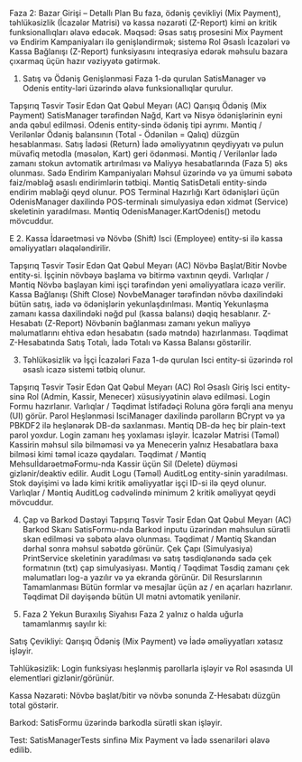 Faza 2: Bazar Girişi – Detallı Plan
Bu faza, ödəniş çevikliyi (Mix Payment), təhlükəsizlik (İcazələr Matrisi) və kassa nəzarəti (Z-Report) kimi ən kritik funksionallıqları əlavə edəcək.
Məqsəd: Əsas satış prosesini Mix Payment və Endirim Kampaniyaları ilə genişləndirmək; sistemə Rol Əsaslı İcazələri və Kassa Bağlanışı (Z-Report) funksiyasını inteqrasiya edərək məhsulu bazara çıxarmaq üçün hazır vəziyyətə gətirmək.

1. Satış və Ödəniş Genişlənməsi
Faza 1-də qurulan SatisManager və Odenis entity-ləri üzərində əlavə funksionallıqlar qurulur.

Tapşırıq	Təsvir	Təsir Edən Qat	Qəbul Meyarı (AC)
Qarışıq Ödəniş (Mix Payment)	SatisManager tərəfindən Nağd, Kart və Nisyə ödənişlərinin eyni anda qəbul edilməsi. Odenis entity-sində ödəniş tipi ayrımı.	Məntiq / Verilənlər	Ödəniş balansının (Total - Ödənilən = Qalıq) düzgün hesablanması.
Satış İadəsi (Return)	İadə əməliyyatının qeydiyyatı və pulun müvafiq metodla (məsələn, Kart) geri ödənməsi.	Məntiq / Verilənlər	İadə zamanı stokun avtomatik artırılması və Maliyyə hesabatlarında (Faza 5) əks olunması.
Sadə Endirim Kampaniyaları	Məhsul üzərində və ya ümumi səbətə faiz/məbləğ əsaslı endirimlərin tətbiqi.	Məntiq	SatisDetali entity-sində endirim məbləği qeyd olunur.
POS Terminal Hazırlığı	Kart ödənişləri üçün OdenisManager daxilində POS-terminalı simulyasiya edən xidmət (Service) skeletinin yaradılması.	Məntiq	OdenisManager.KartOdenis() metodu mövcuddur.

E
2. Kassa İdarəetməsi və Növbə (Shift)
Isci (Employee) entity-si ilə kassa əməliyyatları əlaqələndirilir.

Tapşırıq	Təsvir	Təsir Edən Qat	Qəbul Meyarı (AC)
Növbə Başlat/Bitir	Novbe entity-si. İşçinin növbəyə başlama və bitirmə vaxtının qeydi.	Varlıqlar / Məntiq	Növbə başlayan kimi işçi tərəfindən yeni əməliyyatlara icazə verilir.
Kassa Bağlanışı (Shift Close)	NovbeManager tərəfindən növbə daxilindəki bütün satış, iadə və ödənişlərin yekunlaşdırılması.	Məntiq	Yekunlaşma zamanı kassa daxilindəki nəğd pul (kassa balansı) dəqiq hesablanır.
Z-Hesabatı (Z-Report)	Növbənin bağlanması zamanı yekun maliyyə məlumatlarını ehtiva edən hesabatın (sadə mətndə) hazırlanması.	Təqdimat	Z-Hesabatında Satış Totalı, İadə Totalı və Kassa Balansı göstərilir.


3. Təhlükəsizlik və İşçi İcazələri
Faza 1-də qurulan Isci entity-si üzərində rol əsaslı icazə sistemi tətbiq olunur.

Tapşırıq	Təsvir	Təsir Edən Qat	Qəbul Meyarı (AC)
Rol Əsaslı Giriş	Isci entity-sinə Rol (Admin, Kassir, Menecer) xüsusiyyətinin əlavə edilməsi. Login Formu hazırlanır.	Varlıqlar / Təqdimat	İstifadəçi Roluna görə fərqli ana menyu (UI) görür.
Parol Heşlənməsi	IsciManager daxilində parolların BCrypt və ya PBKDF2 ilə heşlənərək DB-də saxlanması.	Məntiq	DB-də heç bir plain-text parol yoxdur. Login zamanı heş yoxlaması işləyir.
İcazələr Matrisi (Təməl)	Kassirin məhsul silə bilməməsi və ya Menecerin yalnız Hesabatlara baxa bilməsi kimi təməl icazə qaydaları.	Təqdimat / Məntiq	MehsulİdarəetməFormu-nda Kassir üçün Sil (Delete) düyməsi gizlənir/deaktiv edilir.
Audit Logu (Təməl)	AuditLog entity-sinin yaradılması. Stok dəyişimi və İadə kimi kritik əməliyyatlar işçi ID-si ilə qeyd olunur.	Varlıqlar / Məntiq	AuditLog cədvəlində minimum 2 kritik əməliyyat qeydi mövcuddur.


4. Çap və Barkod Dəstəyi
Tapşırıq	Təsvir	Təsir Edən Qat	Qəbul Meyarı (AC)
Barkod Skanı	SatisFormu-nda Barkod inputu üzərindən məhsulun sürətli skan edilməsi və səbətə əlavə olunması.	Təqdimat / Məntiq	Skandan dərhal sonra məhsul səbətdə görünür.
Çek Çapı (Simulyasiya)	PrintService skeletinin yaradılması və satış təsdiqlənəndə sadə çek formatının (txt) çap simulyasiyası.	Məntiq / Təqdimat	Təsdiq zamanı çek məlumatları log-a yazılır və ya ekranda görünür.
Dil Resurslarının Tamamlanması	Bütün formlar və mesajlar üçün az / en açarları hazırlanır.	Təqdimat	Dil dəyişəndə bütün UI mətni avtomatik yenilənir.


5. Faza 2 Yekun Buraxılış Siyahısı
Faza 2 yalnız o halda uğurla tamamlanmış sayılır ki:

Satış Çevikliyi: Qarışıq Ödəniş (Mix Payment) və İadə əməliyyatları xətasız işləyir.

Təhlükəsizlik: Login funksiyası heşlənmiş parollarla işləyir və Rol əsasında UI elementləri gizlənir/görünür.

Kassa Nəzarəti: Növbə başlat/bitir və növbə sonunda Z-Hesabatı düzgün total göstərir.

Barkod: SatisFormu üzərində barkodla sürətli skan işləyir.

Test: SatisManagerTests sinfinə Mix Payment və İadə ssenariləri əlavə edilib.

